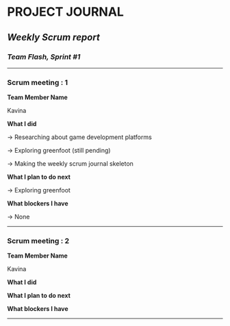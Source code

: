# **PROJECT JOURNAL**

## *Weekly Scrum report* 

### __*Team Flash, Sprint #1*__

___
### Scrum meeting : 1

**Team Member Name**

Kavina

**What I did**

-> Researching about game development platforms

-> Exploring greenfoot (still pending)

-> Making the weekly scrum journal skeleton

**What I plan to do next**

-> Exploring greenfoot

**What blockers I have**

-> None
____

### Scrum meeting : 2

**Team Member Name**

Kavina

**What I did**

**What I plan to do next**

**What blockers I have**

___
